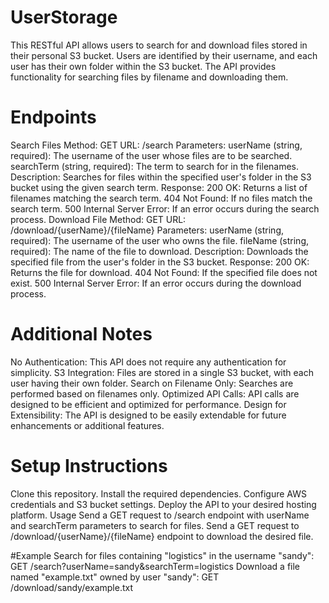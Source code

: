 # UserStorage

This RESTful API allows users to search for and download files stored in their personal S3 bucket. Users are identified by their username, and each user has their own folder within the S3 bucket. The API provides functionality for searching files by filename and downloading them.

# Endpoints

Search Files
Method: GET
URL: /search
Parameters:
userName (string, required): The username of the user whose files are to be searched.
searchTerm (string, required): The term to search for in the filenames.
Description: Searches for files within the specified user's folder in the S3 bucket using the given search term.
Response:
200 OK: Returns a list of filenames matching the search term.
404 Not Found: If no files match the search term.
500 Internal Server Error: If an error occurs during the search process.
Download File
Method: GET
URL: /download/{userName}/{fileName}
Parameters:
userName (string, required): The username of the user who owns the file.
fileName (string, required): The name of the file to download.
Description: Downloads the specified file from the user's folder in the S3 bucket.
Response:
200 OK: Returns the file for download.
404 Not Found: If the specified file does not exist.
500 Internal Server Error: If an error occurs during the download process.

# Additional Notes
No Authentication: This API does not require any authentication for simplicity.
S3 Integration: Files are stored in a single S3 bucket, with each user having their own folder.
Search on Filename Only: Searches are performed based on filenames only.
Optimized API Calls: API calls are designed to be efficient and optimized for performance.
Design for Extensibility: The API is designed to be easily extendable for future enhancements or additional features.

# Setup Instructions
Clone this repository.
Install the required dependencies.
Configure AWS credentials and S3 bucket settings.
Deploy the API to your desired hosting platform.
Usage
Send a GET request to /search endpoint with userName and searchTerm parameters to search for files.
Send a GET request to /download/{userName}/{fileName} endpoint to download the desired file.

#Example
Search for files containing "logistics" in the username "sandy":
GET /search?userName=sandy&searchTerm=logistics
Download a file named "example.txt" owned by user "sandy":
GET /download/sandy/example.txt
